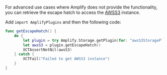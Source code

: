 For advanced use cases where Amplify does not provide the functionality, you can retrieve the escape hatch to access the [AWSS3](https://aws-amplify.github.io/aws-sdk-ios/docs/reference/AWSS3/Classes/AWSS3.html) instance.

Add `import AmplifyPlugins` and then the following code:

```swift
func getEscapeHatch() {
    do {
        let plugin = try Amplify.Storage.getPlugin(for: "awsS3StoragePlugin") as! AWSS3StoragePlugin
        let awsS3 = plugin.getEscapeHatch()
        XCTAssertNotNil(awsS3)
    } catch {
        XCTFail("Failed to get AWSS3 instance")
    }
}
```
